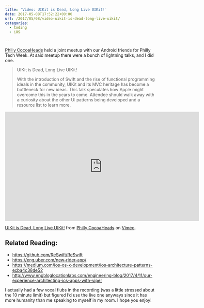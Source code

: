 ```yaml
---
title: 'Video: UIKit is Dead, Long Live UIKit!'
date: 2017-05-08T17:52:22+00:00
url: /2017/05/08/video-uikit-is-dead-long-live-uikit/
categories:
  - Coding
  - iOS

---
```

[Philly CocoaHeads][1] held a joint meetup with our Android friends for Philly Tech Week. At said meetup there were a bunch of lightning talks, and I did one.

> UIKit is Dead, Long Live UIKit!
> 
> With the introduction of Swift and the rise of functional programming ideals in the community, UIKit and its MVC heritage has become a bottleneck for new ideas. This talk speculates how Apple might overcome this in the years to come. Attendee should walk away with a curiosity about the other UI patterns being developed and a resource list to learn more.

<iframe src="https://player.vimeo.com/video/216539655" width="640" height="360" frameborder="0" webkitallowfullscreen mozallowfullscreen allowfullscreen></iframe>

[UIKit is Dead, Long Live UIKit!][2] from [Philly CocoaHeads][3] on [Vimeo][4].

## Related Reading:

  * <https://github.com/ReSwift/ReSwift>
  * <https://eng.uber.com/new-rider-app/>
  * <https://medium.com/ios-os-x-development/ios-architecture-patterns-ecba4c38de52>
  * <http://www.engbloglocationlabs.com/engineering-blog/2017/4/11/our-experience-architecting-ios-apps-with-viper>

I actually had a few vocal flubs in the recording (was a little stressed about the 10 minute limit) but figured I&#8217;d use the live one anyways since it has more humanity than me speaking to myself in my room. I hope you enjoy!

 [1]: http://phillycocoa.org
 [2]: https://vimeo.com/216539655
 [3]: https://vimeo.com/phillycocoa
 [4]: https://vimeo.com